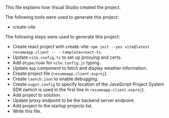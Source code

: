 This file explains how Visual Studio created the project.

The following tools were used to generate this project:
- create-vite

The following steps were used to generate this project:
- Create react project with create-vite: `npm init --yes vite@latest resumeapp.client -- --template=react-ts`.
- Update `vite.config.ts` to set up proxying and certs.
- Add `@type/node` for `vite.config.js` typing.
- Update `App` component to fetch and display weather information.
- Create project file (`resumeapp.client.esproj`).
- Create `launch.json` to enable debugging.
- Create `nuget.config` to specify location of the JavaScript Project System SDK (which is used in the first line in `resumeapp.client.esproj`).
- Add project to solution.
- Update proxy endpoint to be the backend server endpoint.
- Add project to the startup projects list.
- Write this file.
